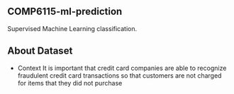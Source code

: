 ## COMP6115-ml-prediction
Supervised Machine Learning classification.


## About Dataset 
* Context
It is important that credit card companies are able to recognize fraudulent credit card transactions so that customers are not charged for items that they did not purchase
